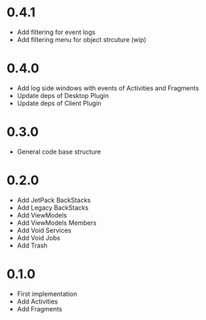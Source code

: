 # 0.4.1
- Add filtering for event logs
- Add filtering menu for object strcuture (wip)

# 0.4.0
- Add log side windows with events of Activities and Fragments
- Update deps of Desktop Plugin
- Update deps of Client Plugin

# 0.3.0
- General code base structure

# 0.2.0
- Add JetPack BackStacks
- Add Legacy BackStacks
- Add ViewModels
- Add ViewModels Members
- Add Void Services
- Add Void Jobs
- Add Trash

# 0.1.0
- First implementation
- Add Activities
- Add Fragments